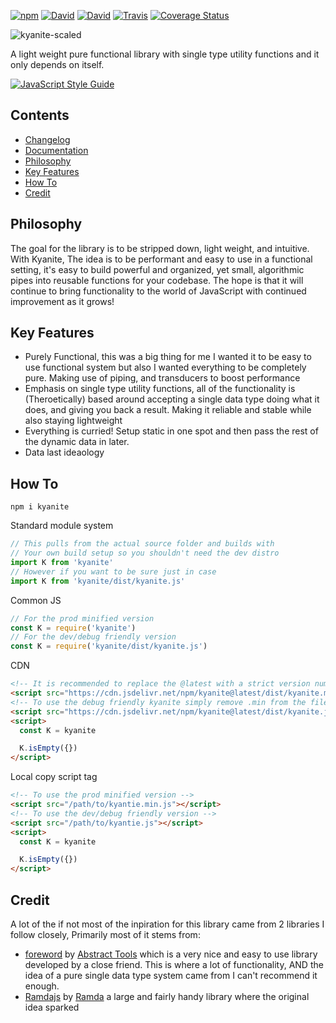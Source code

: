 [![npm](https://img.shields.io/npm/v/kyanite.svg?style=flat-square)](https://www.npmjs.com/package/kyanite)
[![David](https://img.shields.io/david/dhershman1/kyanite.svg?style=flat-square)](https://david-dm.org/dhershman1/kyanite)
[![David](https://img.shields.io/david/dev/dhershman1/kyanite.svg?style=flat-square)](https://david-dm.org/dhershman1/kyanite?type=dev)
[![Travis](https://img.shields.io/travis/dhershman1/kyanite.svg?style=flat-square)](https://travis-ci.org/dhershman1/kyanite)
[![Coverage Status](https://img.shields.io/coveralls/github/dhershman1/kyanite.svg?style=flat-square)](https://coveralls.io/github/dhershman1/kyanite?branch=master)

![kyanite-scaled](https://user-images.githubusercontent.com/8997380/48008308-69174500-e0e7-11e8-9a57-ebd558f094f8.png)

A light weight pure functional library with single type utility functions and it only depends on itself.

[![JavaScript Style Guide](https://cdn.rawgit.com/standard/standard/master/badge.svg)](https://github.com/standard/standard)

## Contents

- [Changelog](https://github.com/dhershman1/kyanite/blob/master/CHANGELOG.md)
- [Documentation](https://www.dusty.codes/documentation/kyanite)
- [Philosophy](#philosophy)
- [Key Features](#key-features)
- [How To](#how-to)
- [Credit](#credit)

## Philosophy

The goal for the library is to be stripped down, light weight, and intuitive. With Kyanite, The idea is to be performant and easy to use in a functional setting, it's easy to build powerful and organized, yet small, algorithmic pipes into reusable functions for your codebase. The hope is that it will continue to bring functionality to the world of JavaScript with continued improvement as it grows!

## Key Features

- Purely Functional, this was a big thing for me I wanted it to be easy to use functional system but also I wanted everything to be completely pure. Making use of piping, and transducers to boost performance
- Emphasis on single type utility functions, all of the functionality is (Theroetically) based around accepting a single data type doing what it does, and giving you back a result. Making it reliable and stable while also staying lightweight
- Everything is curried! Setup static in one spot and then pass the rest of the dynamic data in later.
- Data last ideaology

## How To

`npm i kyanite`

Standard module system

```js
// This pulls from the actual source folder and builds with
// Your own build setup so you shouldn't need the dev distro
import K from 'kyanite'
// However if you want to be sure just in case
import K from 'kyanite/dist/kyanite.js'
```

Common JS

```js
// For the prod minified version
const K = require('kyanite')
// For the dev/debug friendly version
const K = require('kyanite/dist/kyanite.js')
```

CDN

```html
<!-- It is recommended to replace the @latest with a strict version number for production -->
<script src="https://cdn.jsdelivr.net/npm/kyanite@latest/dist/kyanite.min.js"></script>
<!-- To use the debug friendly kyanite simply remove .min from the filename -->
<script src="https://cdn.jsdelivr.net/npm/kyanite@latest/dist/kyanite.js"></script>
<script>
  const K = kyanite

  K.isEmpty({})
</script>
```

Local copy script tag

```html
<!-- To use the prod minified version -->
<script src="/path/to/kyantie.min.js"></script>
<!-- To use the dev/debug friendly version -->
<script src="/path/to/kyantie.js"></script>
<script>
  const K = kyanite

  K.isEmpty({})
</script>
```

## Credit

A lot of the if not most of the inpiration for this library came from 2 libraries I follow closely, Primarily most of it stems from:

- [foreword](https://github.com/abstract-tools/foreword) by [Abstract Tools](https://github.com/abstract-tools) which is a very nice and easy to use library developed by a close friend. This is where a lot of functionality, AND the idea of a pure single data type system came from I can't recommend it enough.
- [Ramdajs](http://ramdajs.com/) by [Ramda](https://github.com/ramda) a large and fairly handy library where the original idea sparked
